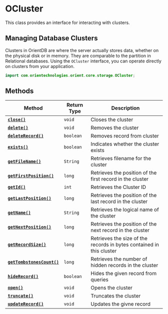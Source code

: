 
# OCluster

This class provides an interface for interacting with clusters.

## Managing Database Clusters

Clusters in OrientDB are where the server actually stores data, whether on the physical disk or in memory.  They are comparable to the partition in Relational databases.  Using the `OCluster` interface, you can operate directly on clusters from your application.

```java
import com.orientechnologies.orient.core.storage.OCluster;
```

## Methods

| Method | Return Type | Description |
|---|---|---|
| [**`close()`**](OCluster/close.md) | `void` | Closes the cluster |
| [**`delete()`**](OCluster/delete.md) | `void` | Removes the cluster |
| [**`deleteRecord()`**](OCluster/deleteRecord.md) | `boolean` | Removes record from cluster |
| [**`exists()`**](OCluster/exists.md) | `boolean` | Indicates whether the cluster exists |
| [**`getFileName()`**](OCluster/getFileName.md) | `String` | Retrieves filename for the cluster |
| [**`getFirstPosition()`**](OCluster/getFirstPosition.md) | `long` | Retrieves the position of the first record in the cluster |
| [**`getId()`**](OCluster/getId.md) | `int` | Retrieves the Cluster ID |
| [**`getLastPosition()`**](OCluster/getLastPosition.md) | `long` | Retrieves the position of the last record in the cluster |
| [**`getName()`**](OCluster/getName.md) | `String` | Retrieves the logical name of the cluster |
| [**`getNextPosition()`**](OCluster/getNextPosition.md) | `long` | Retrieves the position of the next record in the cluster |
| [**`getRecordSize()`**](OCluster/getRecordsSize.md) | `long` | Retrieves the size of the records in bytes contained in this cluster |
| [**`getTombstonesCount()`**](OCluster/getTombstonesCount.md) | `long` | Retrieves the number of hidden records in the cluster |
| [**`hideRecord()`**](OCluster/hideRecord.md) | `boolean` | Hides the given record from queries |
| [**`open()`**](OCluster/open.md) | `void` | Opens the cluster |
| [**`truncate()`**](OCluster/truncate.md) | `void` | Truncates the cluster |
| [**`updateRecord()`**](OCluster/updateRecord.md) | `void` | Updates the givne record |


